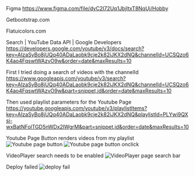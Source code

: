 Figma https://www.figma.com/file/dyC2I72Uq1JbjItxT8NqUj/Hobby

Getbootstrap.com

Flatuicolors.com

Search  |  YouTube Data API  |  Google Developers 
https://developers.google.com/youtube/v3/docs/search?key=AIzaSyBo8jUQq40ADaLaobk9cje2k82iJKX2dNQ&channelId=UCSQzo6K4ao4FqswtWAzvO9w&order=date&maxResults=10

First I tried doing a search of videos with the channelId
https://www.googleapis.com/youtube/v3/search?key=AIzaSyBo8jUQq40ADaLaobk9cje2k82iJKX2dNQ&channelId=UCSQzo6K4ao4FqswtWAzvO9w&part=snippet,id&order=date&maxResults=10

Then used playlist parameters for the Youtube Page
https://youtube.googleapis.com/youtube/v3/playlistItems?key=AIzaSyBo8jUQq40ADaLaobk9cje2k82iJKX2dNQ&playlistId=PLYwi9QXsi-wxBatNFolTGD5nWDx2IWgrM&part=snippet,id&order=date&maxResults=10

Youtube Page Button renders videos from my playlist
![Youtube page button](https://user-images.githubusercontent.com/93734293/153028176-ad9b8439-f3c8-42c1-98cd-2447c7c5abe2.jpg)
![Youtube page button onclick](https://user-images.githubusercontent.com/93734293/153028155-90f79f16-576c-4786-a7ac-c18099a0fe54.jpg)

VideoPlayer search needs to be enabled
![VideoPlayer page search bar ](https://user-images.githubusercontent.com/93734293/153029037-6e42623d-8d95-44b1-a14f-42fb8a94b1ce.jpg)

Deploy failed
![deploy fail](https://user-images.githubusercontent.com/93734293/153027991-cc84c42d-0a39-4ddf-87ff-a5b009ce2c4a.jpg)


